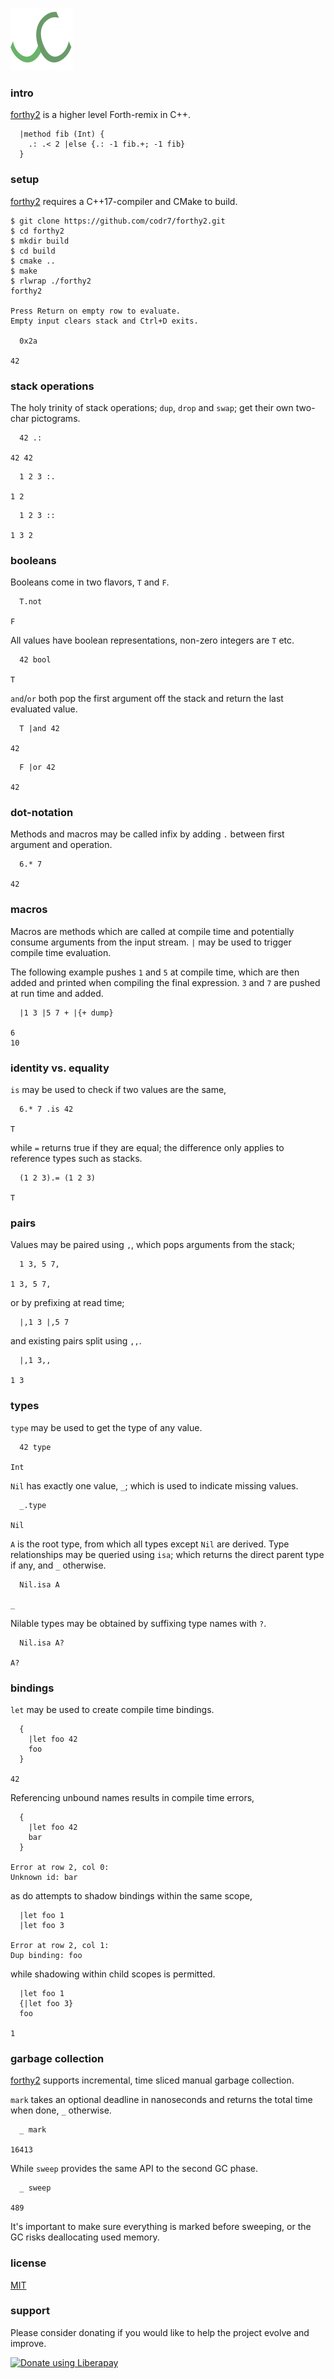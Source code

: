 ![Logo](logo.png)

### intro
[forthy2](https://github.com/codr7/forthy2) is a higher level Forth-remix in C++.

```
  |method fib (Int) {
    .: .< 2 |else {.: -1 fib.+; -1 fib}
  }
```

### setup
[forthy2](https://github.com/codr7/forthy2) requires a C++17-compiler and CMake to build.

```
$ git clone https://github.com/codr7/forthy2.git
$ cd forthy2
$ mkdir build
$ cd build
$ cmake ..
$ make
$ rlwrap ./forthy2
forthy2

Press Return on empty row to evaluate.
Empty input clears stack and Ctrl+D exits.

  0x2a
  
42
```

### stack operations
The holy trinity of stack operations; `dup`, `drop` and `swap`; get their own two-char pictograms.

```
  42 .:
  
42 42
```

```
  1 2 3 :.
  
1 2
```

```
  1 2 3 ::
  
1 3 2
```

### booleans
Booleans come in two flavors, `T` and `F`.

```
  T.not

F
```

All values have boolean representations, non-zero integers are `T` etc.

```
  42 bool

T
```

`and`/`or` both pop the first argument off the stack and return the last evaluated value.

```
  T |and 42

42
```

```
  F |or 42

42
```

### dot-notation
Methods and macros may be called infix by adding `.` between first argument and operation.

```
  6.* 7

42
```

### macros
Macros are methods which are called at compile time and potentially consume arguments from the input stream. `|` may be used to trigger compile time evaluation.

The following example pushes `1` and `5` at compile time, which are then added and printed when compiling the final expression. `3` and `7` are pushed at run time and added.

```
  |1 3 |5 7 + |{+ dump}

6
10
```

### identity vs. equality
`is` may be used to check if two values are the same,

```
  6.* 7 .is 42

T
```

while `=` returns true if they are equal; the difference only applies to reference types such as stacks.

```
  (1 2 3).= (1 2 3)

T
```

### pairs
Values may be paired using `,`, which pops arguments from the stack;

```
  1 3, 5 7,
  
1 3, 5 7,
```

or by prefixing at read time;

```
  |,1 3 |,5 7
```

and existing pairs split using `,,`.

```
  |,1 3,,
  
1 3
```

### types
`type` may be used to get the type of any value.

```
  42 type

Int
```

`Nil` has exactly one value, `_`; which is used to indicate missing values.

```
  _.type

Nil
```

`A` is the root type, from which all types except `Nil` are derived. Type relationships may be queried using `isa`; which returns the direct parent type if any, and `_` otherwise.

```
  Nil.isa A

_
```

Nilable types may be obtained by suffixing type names with `?`.

```
  Nil.isa A?

A?
```

### bindings
`let` may be used to create compile time bindings.

```
  {
    |let foo 42
    foo
  }

42
```

Referencing unbound names results in compile time errors,

```
  {
    |let foo 42
    bar
  }
  
Error at row 2, col 0:
Unknown id: bar
```

as do attempts to shadow bindings within the same scope,

```
  |let foo 1
  |let foo 3

Error at row 2, col 1:
Dup binding: foo
```

while shadowing within child scopes is permitted.

```
  |let foo 1
  {|let foo 3}
  foo

1
```

### garbage collection
[forthy2](https://github.com/codr7/forthy2) supports incremental, time sliced manual garbage collection.

`mark` takes an optional deadline in nanoseconds and returns the total time when done,  `_` otherwise.

```
  _ mark

16413
```

While `sweep` provides the same API to the second GC phase.

```
  _ sweep

489
```

It's important to make sure everything is marked before sweeping, or the GC risks deallocating used memory.

### license
[MIT](https://github.com/codr7/forthy2/blob/master/LICENSE.txt)

### support
Please consider donating if you would like to help the project evolve and improve.

<a href="https://liberapay.com/codr7/donate"><img alt="Donate using Liberapay" src="https://liberapay.com/assets/widgets/donate.svg"></a>